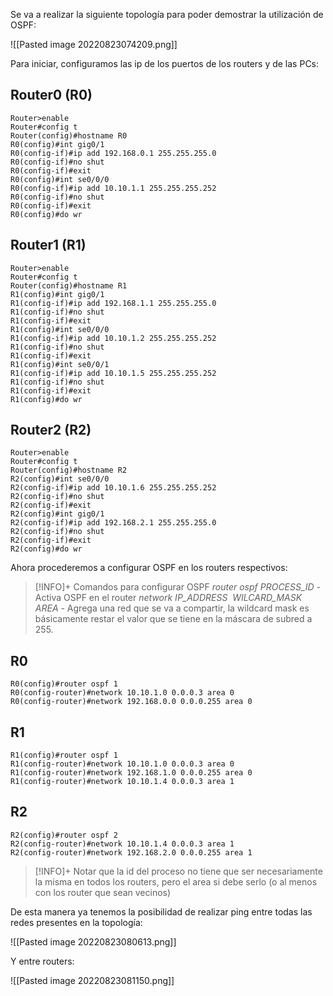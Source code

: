 
Se va a realizar la siguiente topología para poder demostrar la utilización de OSPF:

![[Pasted image 20220823074209.png]]

Para iniciar, configuramos las ip de los puertos de los routers y de las PCs:
## Router0 (R0)
```
Router>enable
Router#config t
Router(config)#hostname R0
R0(config)#int gig0/1
R0(config-if)#ip add 192.168.0.1 255.255.255.0
R0(config-if)#no shut
R0(config-if)#exit
R0(config)#int se0/0/0
R0(config-if)#ip add 10.10.1.1 255.255.255.252
R0(config-if)#no shut
R0(config-if)#exit
R0(config)#do wr
```
## Router1 (R1)
```
Router>enable
Router#config t
Router(config)#hostname R1
R1(config)#int gig0/1
R1(config-if)#ip add 192.168.1.1 255.255.255.0
R1(config-if)#no shut
R1(config-if)#exit
R1(config)#int se0/0/0
R1(config-if)#ip add 10.10.1.2 255.255.255.252
R1(config-if)#no shut
R1(config-if)#exit
R1(config)#int se0/0/1
R1(config-if)#ip add 10.10.1.5 255.255.255.252
R1(config-if)#no shut
R1(config-if)#exit
R1(config)#do wr
```
## Router2 (R2)
```
Router>enable
Router#config t
Router(config)#hostname R2
R2(config)#int se0/0/0
R2(config-if)#ip add 10.10.1.6 255.255.255.252
R2(config-if)#no shut
R2(config-if)#exit
R2(config)#int gig0/1
R2(config-if)#ip add 192.168.2.1 255.255.255.0
R2(config-if)#no shut
R2(config-if)#exit
R2(config)#do wr
```

Ahora procederemos a configurar OSPF en los routers respectivos:

>[!INFO]+ Comandos para configurar OSPF
>_router_ _ospf PROCESS_ID_ - Activa OSPF en el router 
>_network IP_ADDRESS  WILCARD_MASK  AREA_ - Agrega una red que se va a compartir, la wildcard mask es básicamente restar el valor que se tiene en la máscara de subred a 255.
## R0
```
R0(config)#router ospf 1
R0(config-router)#network 10.10.1.0 0.0.0.3 area 0
R0(config-router)#network 192.168.0.0 0.0.0.255 area 0
```
## R1
```
R1(config)#router ospf 1
R1(config-router)#network 10.10.1.0 0.0.0.3 area 0
R1(config-router)#network 192.168.1.0 0.0.0.255 area 0
R1(config-router)#network 10.10.1.4 0.0.0.3 area 1
```
## R2
```
R2(config)#router ospf 2
R2(config-router)#network 10.10.1.4 0.0.0.3 area 1
R2(config-router)#network 192.168.2.0 0.0.0.255 area 1
```

>[!INFO]+ 
> Notar que la id del proceso no tiene que ser necesariamente la misma en todos los routers, pero el area si debe serlo (o al menos con los router que sean vecinos)

De esta manera ya tenemos la posibilidad de realizar ping entre todas las redes presentes en la topología:

![[Pasted image 20220823080613.png]]

Y entre routers:

![[Pasted image 20220823081150.png]]